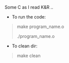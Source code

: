 Some C as I read K&R ..

- To run the code:
>make program_name.o
>
>./program_name.o

- To clean dir:
>make clean

